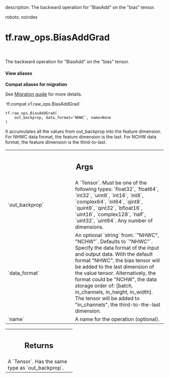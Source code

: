 description: The backward operation for "BiasAdd" on the "bias" tensor.

robots: noindex

# tf.raw_ops.BiasAddGrad

<!-- Insert buttons and diff -->

<table class="tfo-notebook-buttons tfo-api nocontent" align="left">

</table>



The backward operation for "BiasAdd" on the "bias" tensor.

<section class="expandable">
  <h4 class="showalways">View aliases</h4>
  <p>
<b>Compat aliases for migration</b>
<p>See
<a href="https://www.tensorflow.org/guide/migrate">Migration guide</a> for
more details.</p>
<p>`tf.compat.v1.raw_ops.BiasAddGrad`</p>
</p>
</section>

<pre class="devsite-click-to-copy prettyprint lang-py tfo-signature-link">
<code>tf.raw_ops.BiasAddGrad(
    out_backprop, data_format='NHWC', name=None
)
</code></pre>



<!-- Placeholder for "Used in" -->

It accumulates all the values from out_backprop into the feature dimension.
For NHWC data format, the feature dimension is the last. For NCHW data format,
the feature dimension is the third-to-last.

<!-- Tabular view -->
 <table class="responsive fixed orange">
<colgroup><col width="214px"><col></colgroup>
<tr><th colspan="2"><h2 class="add-link">Args</h2></th></tr>

<tr>
<td>
`out_backprop`
</td>
<td>
A `Tensor`. Must be one of the following types: `float32`, `float64`, `int32`, `uint8`, `int16`, `int8`, `complex64`, `int64`, `qint8`, `quint8`, `qint32`, `bfloat16`, `uint16`, `complex128`, `half`, `uint32`, `uint64`.
Any number of dimensions.
</td>
</tr><tr>
<td>
`data_format`
</td>
<td>
An optional `string` from: `"NHWC", "NCHW"`. Defaults to `"NHWC"`.
Specify the data format of the input and output data. With the
default format "NHWC", the bias tensor will be added to the last dimension
of the value tensor.
Alternatively, the format could be "NCHW", the data storage order of:
[batch, in_channels, in_height, in_width].
The tensor will be added to "in_channels", the third-to-the-last
dimension.
</td>
</tr><tr>
<td>
`name`
</td>
<td>
A name for the operation (optional).
</td>
</tr>
</table>



<!-- Tabular view -->
 <table class="responsive fixed orange">
<colgroup><col width="214px"><col></colgroup>
<tr><th colspan="2"><h2 class="add-link">Returns</h2></th></tr>
<tr class="alt">
<td colspan="2">
A `Tensor`. Has the same type as `out_backprop`.
</td>
</tr>

</table>


